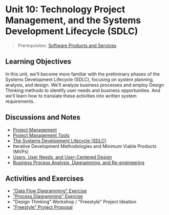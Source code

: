 # Unit 10: Technology Project Management, and the Systems Development Lifecycle (SDLC)

> Prerequisites: [Software Products and Services](/units/unit-9.md)

## Learning Objectives

In this unit, we'll become more familiar with the preliminary phases of the Systems Development Lifecycle (SDLC), focusing on system planning, analysis, and design. We'll analyze business processes and employ Design Thinking methods to identify user needs and business opportunities. And we'll learn how to translate these activities into written system requirements.

## Discussions and Notes

  + [Project Management](/notes/project-mgmt/README.md)
  + [Project Management Tools](/notes/project-mgmt/tools.md)
  + [The Systems Development Lifecycle (SDLC)](/notes/project-mgmt/dev-lifecycle.md)
  + Iterative Development Methodologies and Minimum Viable Products (MVPs)
  + [Users, User Needs, and User-Centered Design](/notes/info-systems/people.md)
  + [Business Process Analysis, Diagramming, and Re-engineering](/notes/info-systems/processes.md)

## Activities and Exercises

  + ["Data Flow Diagramming" Exercise](/exercises/data-flow-diagramming/README.md)
  + ["Process Diagramming" Exercise](/exercises/process-diagramming/README.md)
  + "Design Thinking" Workshop / "Freestyle" Project Ideation
  + ["Freestyle" Project Proposal](/projects/freestyle/proposal.md)
